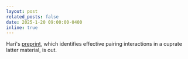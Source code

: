 ```yaml
---
layout: post
related_posts: false
date: 2025-1-20 09:00:00-0400
inline: true
---
```


Hari's [preprint](/publications/#padma2025beyond), which identifies effective pairing interactions in a cuprate latter material, is out.